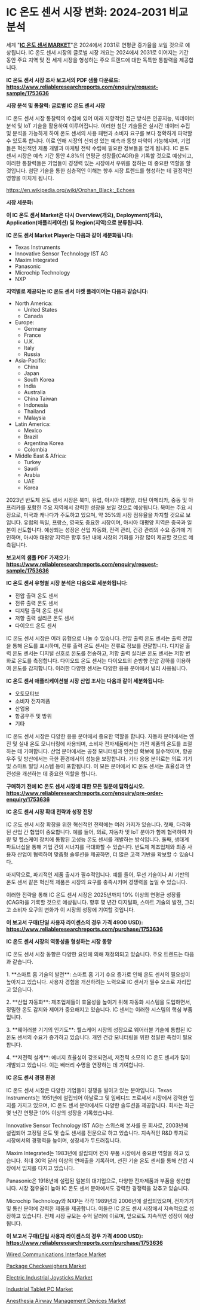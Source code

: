 <p><h1>IC 온도 센서 시장 변화: 2024-2031 비교 분석</h1></p><p>세계 "<strong><a href="https://www.reliableresearchreports.com/ic-temperature-sensor-r1753636?utm_campaign=106&utm_medium=8&utm_source=Github&utm_content=ia&utm_term=02102024&utm_id=ic-temperature-sensor">IC 온도 센서 MARKET</a></strong>"은 2024에서 2031로 연평균 증가율을 보일 것으로 예상됩니다. IC 온도 센서 시장의 글로벌 시장 개요는 2024에서 2031로 이어지는 기간 동안 주요 지역 및 전 세계 시장을 형성하는 주요 트렌드에 대한 독특한 통찰력을 제공합니다.</p>
<p><strong>IC 온도 센서 시장 조사 보고서의 PDF 샘플 다운로드: <a href="https://www.reliableresearchreports.com/enquiry/request-sample/1753636?utm_campaign=106&utm_medium=8&utm_source=Github&utm_content=ia&utm_term=02102024&utm_id=ic-temperature-sensor">https://www.reliableresearchreports.com/enquiry/request-sample/1753636</a></strong></p>
<p><strong>시장 분석 및 통찰력: 글로벌 IC 온도 센서 시장</strong></p>
<p><p>IC 온도 센서 시장 통찰력의 수집에 있어 미래 지향적인 접근 방식은 인공지능, 빅데이터 분석 및 IoT 기술을 활용하여 이루어집니다. 이러한 첨단 기술들은 실시간 데이터 수집 및 분석을 가능하게 하여 온도 센서의 사용 패턴과 소비자 요구를 보다 정확하게 파악할 수 있도록 합니다. 이로 인해 시장의 신뢰성 있는 예측과 동향 파악이 가능해지며, 기업들은 혁신적인 제품 개발과 마케팅 전략 수립에 필요한 정보들을 얻게 됩니다. IC 온도 센서 시장은 예측 기간 동안 4.8%의 연평균 성장률(CAGR)을 기록할 것으로 예상되고, 이러한 통찰력들은 기업들이 경쟁력 있는 시장에서 우위를 점하는 데 중요한 역할을 할 것입니다. 첨단 기술을 통한 심층적인 이해는 향후 시장 트렌드를 형성하는 데 결정적인 영향을 미치게 됩니다.</p></p>
<p><a href="%7CAUTHORITHY_DOMAIN_URL%7C?utm_campaign=106&utm_medium=8&utm_source=Github&utm_content=ia&utm_term=02102024&utm_id=ic-temperature-sensor">https://en.wikipedia.org/wiki/Orphan_Black:_Echoes</a></p>
<p><strong>시장 세분화:</strong></p>
<p><strong>이 IC 온도 센서 Market은 다시 Overview(개요), Deployment(개요), Application(애플리케이션) 및 Region(지역)으로 분류됩니다.</strong></p>
<p><strong>IC 온도 센서 Market Player는 다음과 같이 세분화됩니다:</strong></p>
<p><ul><li>Texas Instruments</li><li>Innovative Sensor Technology IST AG</li><li>Maxim Integrated</li><li>Panasonic</li><li>Microchip Technology</li><li>NXP</li></ul></p>
<p><strong>지역별로 제공되는 IC 온도 센서 마켓 플레이어는 다음과 같습니다:</strong></p>
<p><ul>
    <li>
        North America:
        <ul>
            <li>United States</li>
            <li>Canada</li>
        </ul>
    </li>
    <li>
        Europe:
        <ul>
            <li>Germany</li>
            <li>France</li>
            <li>U.K.</li>
            <li>Italy</li>
            <li>Russia</li>
        </ul>
    </li>
    <li>
        Asia-Pacific:
        <ul>
            <li>China</li>
            <li>Japan</li>
            <li>South Korea</li>
            <li>India</li>
            <li>Australia</li>
            <li>China Taiwan</li>
            <li>Indonesia</li>
            <li>Thailand</li>
            <li>Malaysia</li>
        </ul>
    </li>
    <li>
        Latin America:
        <ul>
            <li>Mexico</li>
            <li>Brazil</li>
            <li>Argentina Korea</li>
            <li>Colombia</li>
        </ul>
    </li>
    <li>
        Middle East & Africa:
        <ul>
            <li>Turkey</li>
            <li>Saudi</li>
            <li>Arabia</li>
            <li>UAE</li>
            <li>Korea</li>
        </ul>
    </li>
    </ul></p>
<p><p>2023년 반도체 온도 센서 시장은 북미, 유럽, 아시아 태평양, 라틴 아메리카, 중동 및 아프리카를 포함한 주요 지역에서 강력한 성장을 보일 것으로 예상됩니다. 북미는 주요 시장으로, 미국과 캐나다가 주도하고 있으며, 약 35%의 시장 점유율을 차지할 것으로 보입니다. 유럽의 독일, 프랑스, 영국도 중요한 시장이며, 아시아 태평양 지역은 중국과 일본이 선도합니다. 예상되는 성장은 산업 자동화, 전력 관리, 건강 관리의 수요 증가에 기인하며, 아시아 태평양 지역은 향후 5년 내에 시장의 기회를 가장 많이 제공할 것으로 예측됩니다.</p></p>
<p><strong>보고서의 샘플 PDF 가져오기: <a href="https://www.reliableresearchreports.com/enquiry/request-sample/1753636?utm_campaign=106&utm_medium=8&utm_source=Github&utm_content=ia&utm_term=02102024&utm_id=ic-temperature-sensor">https://www.reliableresearchreports.com/enquiry/request-sample/1753636</a></strong></p>
<p><strong>IC 온도 센서 유형별 시장 분석은 다음으로 세분화됩니다:</strong></p>
<p><ul><li>전압 출력 온도 센서</li><li>전류 출력 온도 센서</li><li>디지털 출력 온도 센서</li><li>저항 출력 실리콘 온도 센서</li><li>다이오드 온도 센서</li></ul></p>
<p><p>IC 온도 센서 시장은 여러 유형으로 나눌 수 있습니다. 전압 출력 온도 센서는 출력 전압을 통해 온도를 표시하며, 전류 출력 온도 센서는 전류로 정보를 전달합니다. 디지털 출력 온도 센서는 디지털 신호로 온도를 전송하고, 저항 출력 실리콘 온도 센서는 저항 변화로 온도를 측정합니다. 다이오드 온도 센서는 다이오드의 순방향 전압 강하를 이용하여 온도를 감지합니다. 이러한 다양한 센서는 다양한 응용 분야에서 널리 사용됩니다.</p></p>
<p><strong>IC 온도 센서 애플리케이션별 시장 산업 조사는 다음과 같이 세분화됩니다:</strong></p>
<p><ul><li>오토모티브</li><li>소비자 전자제품</li><li>산업용</li><li>항공우주 및 방위</li><li>기타</li></ul></p>
<p><p>IC 온도 센서 시장은 다양한 응용 분야에서 중요한 역할을 합니다. 자동차 분야에서는 엔진 및 실내 온도 모니터링에 사용되며, 소비자 전자제품에서는 가전 제품의 온도를 조절하는 데 기여합니다. 산업 분야에서는 공정 모니터링과 안전성 확보에 필수적이며, 항공 우주 및 방산에서는 극한 환경에서의 성능을 보장합니다. 기타 응용 분야로는 의료 기기 및 스마트 빌딩 시스템 등이 포함됩니다. 이 모든 분야에서 IC 온도 센서는 효율성과 안전성을 개선하는 데 중요한 역할을 합니다.</p></p>
<p><strong>구매하기 전에 IC 온도 센서 시장에 대한 모든 질문에 답하십시오. <a href="https://www.reliableresearchreports.com/enquiry/pre-order-enquiry/1753636?utm_campaign=106&utm_medium=8&utm_source=Github&utm_content=ia&utm_term=02102024&utm_id=ic-temperature-sensor">https://www.reliableresearchreports.com/enquiry/pre-order-enquiry/1753636</a></strong></p>
<p><strong>IC 온도 센서 시장 확대 전략과 성장 전망</strong></p>
<p><p>IC 온도 센서 시장 확장을 위한 혁신적인 전략에는 여러 가지가 있습니다. 첫째, 다각화된 산업 간 협업이 중요합니다. 예를 들어, 의료, 자동차 및 IoT 분야가 함께 협력하여 차량 및 헬스케어 장치에 통합된 고성능 온도 센서를 개발하는 방식입니다. 둘째, 생태계 파트너십을 통해 기업 간의 시너지를 극대화할 수 있습니다. 반도체 제조업체와 최종 사용자 산업이 협력하여 맞춤형 솔루션을 제공하면, 더 많은 고객 기반을 확보할 수 있습니다. </p><p>마지막으로, 파괴적인 제품 출시가 필수적입니다. 예를 들어, 무선 기술이나 AI 기반의 온도 센서 같은 혁신적 제품은 시장의 요구를 충족시키며 경쟁력을 높일 수 있습니다. </p><p>이러한 전략을 통해 IC 온도 센서 시장은 2025년까지 10% 이상의 연평균 성장률(CAGR)을 기록할 것으로 예상됩니다. 향후 몇 년간 디지털화, 스마트 기술의 발전, 그리고 소비자 요구의 변화가 이 시장의 성장에 기여할 것입니다.</p></p>
<p><strong>이 보고서 구매(단일 사용자 라이센스의 경우 가격 4900 USD): <a href="https://www.reliableresearchreports.com/purchase/1753636?utm_campaign=106&utm_medium=8&utm_source=Github&utm_content=ia&utm_term=02102024&utm_id=ic-temperature-sensor">https://www.reliableresearchreports.com/purchase/1753636</a></strong></p>
<p><strong>IC 온도 센서 시장의 역동성을 형성하는 시장 동향</strong></p>
<p><p>IC 온도 센서 시장 동향은 다양한 요인에 의해 재정의되고 있습니다. 주요 트렌드는 다음과 같습니다.</p><p>1. **스마트 홈 기술의 발전**: 스마트 홈 기기 수요 증가로 인해 온도 센서의 필요성이 높아지고 있습니다. 사용자 경험을 개선하려는 노력으로 IC 센서가 필수 요소로 자리잡고 있습니다.</p><p>2. **산업 자동화**: 제조업체들이 효율성을 높이기 위해 자동화 시스템을 도입하면서, 정밀한 온도 감지와 제어가 중요해지고 있습니다. IC 센서는 이러한 시스템의 핵심 부품입니다.</p><p>3. **웨어러블 기기의 인기도**: 헬스케어 시장의 성장으로 웨어러블 기술에 통합된 IC 온도 센서의 수요가 증가하고 있습니다. 개인 건강 모니터링을 위한 정밀한 측정이 필요합니다.</p><p>4. **저전력 설계**: 에너지 효율성이 강조되면서, 저전력 소모의 IC 온도 센서가 많이 개발되고 있습니다. 이는 배터리 수명을 연장하는 데 기여합니다.</p></p>
<p><strong>IC 온도 센서 경쟁 환경</strong></p>
<p><p>IC 온도 센서 시장은 다양한 기업들이 경쟁을 벌이고 있는 분야입니다. Texas Instruments는 1951년에 설립되어 아날로그 및 임베디드 프로세서 시장에서 강력한 입지를 가지고 있으며, IC 온도 센서 분야에서도 다양한 솔루션을 제공합니다. 회사는 최근 몇 년간 연평균 10% 이상의 성장을 기록했습니다.</p><p>Innovative Sensor Technology IST AG는 스위스에 본사를 둔 회사로, 2003년에 설립되어 고정밀 온도 및 습도 센서를 전문으로 하고 있습니다. 지속적인 R&D 투자로 시장에서의 경쟁력을 높이며, 성장세가 두드러집니다.</p><p>Maxim Integrated는 1983년에 설립되어 전자 부품 시장에서 중요한 역할을 하고 있습니다. 최대 30억 달러 이상의 연매출을 기록하며, 선진 기술 온도 센서를 통해 산업 시장에서 입지를 다지고 있습니다.</p><p>Panasonic은 1918년에 설립된 일본의 대기업으로, 다양한 전자제품과 부품을 생산합니다. 시장 점유율이 높아 IC 온도 센서 분야에서도 강력한 경쟁력을 갖추고 있습니다.</p><p>Microchip Technology와 NXP는 각각 1989년과 2006년에 설립되었으며, 전자기기 및 통신 분야에 강력한 제품을 제공합니다. 이들은 IC 온도 센서 시장에서 지속적으로 성장하고 있습니다. 전체 시장 규모는 수억 달러에 이르며, 앞으로도 지속적인 성장이 예상됩니다.</p></p>
<p><strong>이 보고서 구매(단일 사용자 라이센스의 경우 가격 4900 USD): <a href="https://www.reliableresearchreports.com/purchase/1753636?utm_campaign=106&utm_medium=8&utm_source=Github&utm_content=ia&utm_term=02102024&utm_id=ic-temperature-sensor">https://www.reliableresearchreports.com/purchase/1753636</a></strong></p>
<p><p><a href="https://issuu.com/reportprime-2/docs/wired-communications-interface-mark_f5205cf14e4492?utm_campaign=106&utm_medium=8&utm_source=Github&utm_content=ia&utm_term=02102024&utm_id=ic-temperature-sensor">Wired Communications Interface Market</a></p><p><a href="https://github.com/NasrinKhan99/Market-Research-Report-List-1/blob/main/package-checkweighers-market.md?utm_campaign=106&utm_medium=8&utm_source=Github&utm_content=ia&utm_term=02102024&utm_id=ic-temperature-sensor">Package Checkweighers Market</a></p><p><a href="https://issuu.com/reportprime-2/docs/electric-industrial-joysticks-marke_43d9fa66623bf9?utm_campaign=106&utm_medium=8&utm_source=Github&utm_content=ia&utm_term=02102024&utm_id=ic-temperature-sensor">Electric Industrial Joysticks Market</a></p><p><a href="https://www.linkedin.com/pulse/insights-industrial-tablet-pc-market-share-competitive-landscape-ws8hf?utm_campaign=106&utm_medium=8&utm_source=Github&utm_content=ia&utm_term=02102024&utm_id=ic-temperature-sensor">Industrial Tablet PC Market</a></p><p><a href="https://github.com/RoseBoyd475/Market-Research-Report-List-1/blob/main/anesthesia-airway-management-devices-market.md?utm_campaign=106&utm_medium=8&utm_source=Github&utm_content=ia&utm_term=02102024&utm_id=ic-temperature-sensor">Anesthesia Airway Management Devices Market</a></p></p>